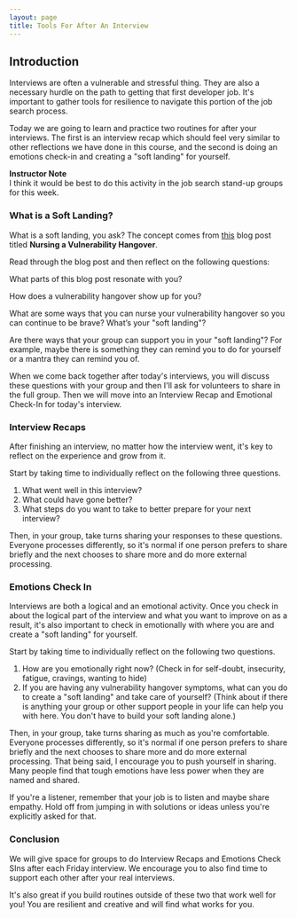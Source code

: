 ```yaml
---
layout: page
title: Tools For After An Interview
---
```


## Introduction

Interviews are often a vulnerable and stressful thing. They are also a necessary hurdle on the path to getting that first developer job. It's important to gather tools for resilience to navigate this portion of the job search process.

Today we are going to learn and practice two routines for after your interviews. The first is an interview recap which should feel very similar to other reflections we have done in this course, and the second is doing an emotions check-in and creating a "soft landing" for yourself.

<aside class="instructor-notes" markdown="1">
<p><strong>Instructor Note</strong><br>
I think it would be best to do this activity in the job search stand-up groups for this week.</p>
</aside>

### What is a Soft Landing?

What is a soft landing, you ask? The concept comes from [this](https://www.vickipavitt.com/blog/vulnerability-hangover) blog post titled **Nursing a Vulnerability Hangover**.

Read through the blog post and then reflect on the following questions:

What parts of this blog post resonate with you?

How does a vulnerability hangover show up for you?

What are some ways that you can nurse your vulnerability hangover so you can continue to be brave? What’s your "soft landing"?

Are there ways that your group can support you in your "soft landing"? For example, maybe there is something they can remind you to do for yourself or a mantra they can remind you of.

When we come back together after today's interviews, you will discuss these questions with your group and then I'll ask for volunteers to share in the full group. Then we will move into an Interview Recap and Emotional Check-In for today's interview.

### Interview Recaps

After finishing an interview, no matter how the interview went, it's key to reflect on the experience and grow from it.

Start by taking time to individually reflect on the following three questions.

1. What went well in this interview?
2. What could have gone better?
3. What steps do you want to take to better prepare for your next interview?

Then, in your group, take turns sharing your responses to these questions. Everyone processes differently, so it's normal if one person prefers to share briefly and the next chooses to share more and do more external processing.

### Emotions Check In

Interviews are both a logical and an emotional activity. Once you check in about the logical part of the interview and what you want to improve on as a result, it's also important to check in emotionally with where you are and create a "soft landing" for yourself.

Start by taking time to individually reflect on the following two questions.

1. How are you emotionally right now? (Check in for self-doubt, insecurity, fatigue, cravings, wanting to hide)
2. If you are having any vulnerability hangover symptoms, what can you do to create a "soft landing" and take care of yourself? (Think about if there is anything your group or other support people in your life can help you with here. You don't have to build your soft landing alone.)

Then, in your group, take turns sharing as much as you're comfortable. Everyone processes differently, so it's normal if one person prefers to share briefly and the next chooses to share more and do more external processing. That being said, I encourage you to push yourself in sharing. Many people find that tough emotions have less power when they are named and shared.

If you're a listener, remember that your job is to listen and maybe share empathy. Hold off from jumping in with solutions or ideas unless you're explicitly asked for that.

### Conclusion

We will give space for groups to do Interview Recaps and Emotions Check SIns after each Friday interview. We encourage you to also find time to support each other after your real interviews. 

It's also great if you build routines outside of these two that work well for you! You are resilient and creative and will find what works for you.